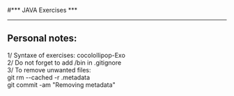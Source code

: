 #*** JAVA Exercises ***
***********************

## **Personal notes:**  
1/ Syntaxe of exercises: cocolollipop-Exo  
2/ Do not forget to add /bin in .gitignore  
3/ To remove unwanted files:  
git rm --cached -r .metadata  
git commit -am "Removing metadata"  

